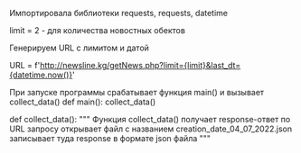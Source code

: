 Импортировала библиотеки  requests, requests, datetime

limit = 2  -   для количества новостных обектов

Генерируем URL с лимитом и датой

URL = f'http://newsline.kg/getNews.php?limit={limit}&last_dt={datetime.now()}'

При запуске программы срабатывает функция main()  и вызывает collect_data()
def main():
    collect_data()


def collect_data():
    """
    Функция collect_data() получает response-ответ по URL запросу
    открывает файл с названием  creation_date_04_07_2022.json
    записывает туда response в формате json файла
    """
